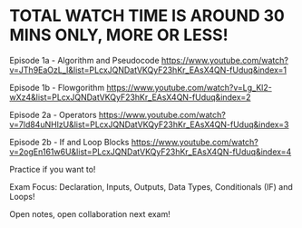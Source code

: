 # TOTAL WATCH TIME IS AROUND 30 MINS ONLY, MORE OR LESS!

Episode 1a - Algorithm and Pseudocode
https://www.youtube.com/watch?v=JTh9EaOzL_I&list=PLcxJQNDatVKQyF23hKr_EAsX4QN-fUduq&index=1

Episode 1b - Flowgorithm
https://www.youtube.com/watch?v=Lg_Kl2-wXz4&list=PLcxJQNDatVKQyF23hKr_EAsX4QN-fUduq&index=2

Episode 2a - Operators
https://www.youtube.com/watch?v=7ld84uNHlzU&list=PLcxJQNDatVKQyF23hKr_EAsX4QN-fUduq&index=3

Episode 2b - If and Loop Blocks
https://www.youtube.com/watch?v=2ogEn161w6U&list=PLcxJQNDatVKQyF23hKr_EAsX4QN-fUduq&index=4

Practice if you want to!

Exam Focus: Declaration, Inputs, Outputs, Data Types, Conditionals (IF) and Loops!

Open notes, open collaboration next exam!
